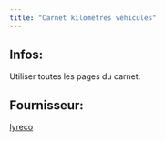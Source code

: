 ```yaml
---
title: "Carnet kilomètres véhicules"
---
```


## Infos:
Utiliser toutes les pages du carnet.

## Fournisseur:
[lyreco](notes/utilisateurs/fournisseurs/lyreco.md)